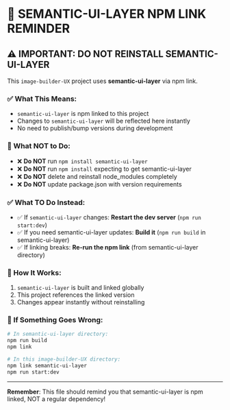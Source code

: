 # 🔗 SEMANTIC-UI-LAYER NPM LINK REMINDER

## ⚠️ IMPORTANT: DO NOT REINSTALL SEMANTIC-UI-LAYER

This `image-builder-UX` project uses **semantic-ui-layer** via npm link.

### ✅ What This Means:
- `semantic-ui-layer` is npm linked to this project
- Changes to `semantic-ui-layer` will be reflected here instantly
- No need to publish/bump versions during development

### 🚫 What NOT to Do:
- ❌ **Do NOT** run `npm install semantic-ui-layer`
- ❌ **Do NOT** run `npm install` expecting to get semantic-ui-layer
- ❌ **Do NOT** delete and reinstall node_modules completely
- ❌ **Do NOT** update package.json with version requirements

### ✅ What TO Do Instead:
- ✅ If `semantic-ui-layer` changes: **Restart the dev server** (`npm run start:dev`)
- ✅ If you need semantic-ui-layer updates: **Build it** (`npm run build` in semantic-ui-layer)
- ✅ If linking breaks: **Re-run the npm link** (from semantic-ui-layer directory)

### 📍 How It Works:
1. `semantic-ui-layer` is built and linked globally
2. This project references the linked version
3. Changes appear instantly without reinstalling

### 🔧 If Something Goes Wrong:
```bash
# In semantic-ui-layer directory:
npm run build
npm link

# In this image-builder-UX directory:
npm link semantic-ui-layer
npm run start:dev
```

---
**Remember**: This file should remind you that semantic-ui-layer is npm linked, NOT a regular dependency!
